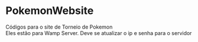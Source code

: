 # PokemonWebsite
Códigos para o site de Torneio de Pokemon <br>
Eles estão para Wamp Server. Deve se atualizar o ip e senha para o servidor
